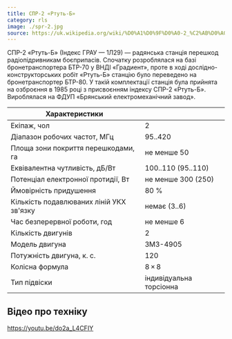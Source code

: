 ```yaml
---
title: СПР-2 «Ртуть-Б»
category: rls
image: ./spr-2.jpg
source: https://uk.wikipedia.org/wiki/%D0%A1%D0%9F%D0%A0-2_%C2%AB%D0%A0%D1%82%D1%83%D1%82%D1%8C-%D0%91%C2%BB
---
```


СПР-2 «Ртуть-Б» (Індекс ГРАУ — 1Л29) — радянська станція перешкод радіопідривникам боєприпасів. Спочатку розроблялася на базі бронетранспортера БТР-70 у ВНДІ «Градиент», проте в ході дослідно-конструкторських робіт «Ртуть-Б» станцію було переведено на бронетранспортер БТР-80. У такій комплектації станція була прийнята на озброєння в 1985 році з присвоєнням індексу СПР-2 «Ртуть-Б». Вироблялася на ФДУП «Брянський електромеханічний завод».

| Характеристики                           |                         |
| ---------------------------------------- | ----------------------- |
| Екіпаж, чол                              | 2                       |
| Діапазон робочих частот, МГц             | 95..420                 |
| Площа зони покриття перешкодами, га      | не менше 50             |
| Еквівалентна чутливість, дБ/Вт           | 100..110 (95..110)      |
| Потенціал електронної протидії, Вт       | не менше 300 (250)      |
| Ймовірність придушення                   | 80 %                    |
| Кількість подавлюваних ліній УКХ зв'язку | немає (3..6)            |
| Час безперервної роботи, год             | не менше 6              |
| Кількість двигунів                       | 2                       |
| Модель двигуна                           | ЗМЗ-4905                |
| Потужність двигуна, к. с.                | 120                     |
| Колісна формула                          | 8 × 8                   |
| Тип підвіски                             | індивідуальна торсіонна |

## Відео про техніку

https://youtu.be/do2a_L4CFIY
